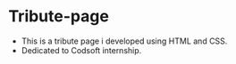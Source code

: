 # Tribute-page
- This is a tribute page i developed using HTML and CSS.
- Dedicated to Codsoft internship.
